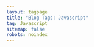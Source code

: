 ```yaml
---
layout: tagpage
title: "Blog Tags: Javascript"
tag: Javascript
sitemap: false
robots: noindex
---
```

